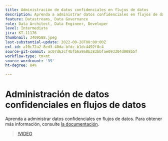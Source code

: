 ```yaml
---
title: Administración de datos confidenciales en flujos de datos
description: Aprenda a administrar datos confidenciales en flujos de datos.
feature: Datastreams, Data Governance
role: Data Architect, Data Engineer, Developer
level: Intermediate
jira: KT-11176
thumbnail: 3409588.jpeg
last-substantial-update: 2022-09-28T00:00:00Z
exl-id: a10c72a2-8ed3-40da-bfdc-b1dc4492f8c4
source-git-commit: ac07d62cf4bfb6a9a8b383bbfae093304d008b5f
workflow-type: tm+mt
source-wordcount: '39'
ht-degree: 84%

---
```


# Administración de datos confidenciales en flujos de datos

Aprenda a administrar datos confidenciales en flujos de datos.  Para obtener más información, consulte [la documentación](https://experienceleague.adobe.com/docs/experience-platform/edge/datastreams/overview.html?lang=es).

>[!VIDEO](https://video.tv.adobe.com/v/3409588/?quality=12&learn=on)
